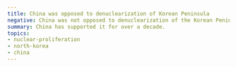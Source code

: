 ```yaml
---
title: China was opposed to denuclearization of Korean Peninsula
negative: China was not opposed to denuclearization of the Korean Peninsula
summary: China has supported it for over a decade.
topics:
- nuclear-proliferation
- north-korea
- china
---
```

